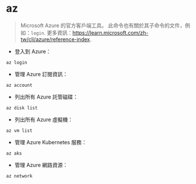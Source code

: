 # az

> Microsoft Azure 的官方客戶端工具。
> 此命令也有關於其子命令的文件，例如：`login`.
> 更多資訊：<https://learn.microsoft.com/zh-tw/cli/azure/reference-index>.

- 登入到 Azure：

`az login`

- 管理 Azure 訂閱資訊：

`az account`

- 列出所有 Azure 託管磁碟：

`az disk list`

- 列出所有 Azure 虛擬機：

`az vm list`

- 管理 Azure Kubernetes 服務：

`az aks`

- 管理 Azure 網路資源：

`az network`
